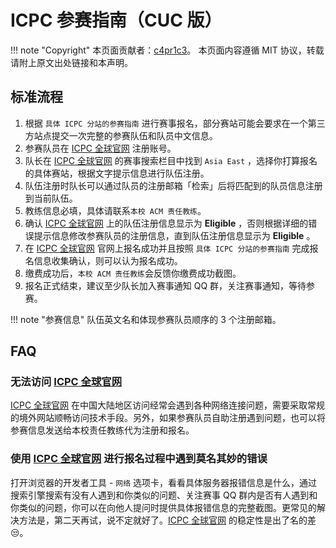 # ICPC 参赛指南（CUC 版）

!!! note "Copyright"
    本页面贡献者：[c4pr1c3](http://github.com/c4pr1c3/)。
    本页面内容遵循 MIT 协议，转载请附上原文出处链接和本声明。

## 标准流程

1. 根据 `具体 ICPC 分站的参赛指南` 进行赛事报名，部分赛站可能会要求在一个第三方站点提交一次完整的参赛队伍和队员中文信息。
2. 参赛队员在 [ICPC 全球官网](https://icpc.global/) 注册账号。
3. 队长在 [ICPC 全球官网](https://icpc.global/) 的赛事搜索栏目中找到 `Asia East` ，选择你打算报名的具体赛站，根据文字提示信息进行队伍注册。
4. 队伍注册时队长可以通过队员的注册邮箱「检索」后将匹配到的队员信息注册到当前队伍。
5. 教练信息必填，具体请联系`本校 ACM 责任教练`。
6. 确认 [ICPC 全球官网](https://icpc.global/) 上的队伍注册信息显示为 **Eligible** ，否则根据详细的错误提示信息修改参赛队员的注册信息，直到队伍注册信息显示为 **Eligible** 。
7. 在 [ICPC 全球官网](https://icpc.global/) 官网上报名成功并且按照 `具体 ICPC 分站的参赛指南` 完成报名信息收集确认，则可以认为报名成功。
8. 缴费成功后，`本校 ACM 责任教练`会反馈你缴费成功截图。 
9. 报名正式结束，建议至少队长加入赛事通知 QQ 群，关注赛事通知，等待参赛。

!!! note "参赛信息"
    队伍英文名和体现参赛队员顺序的 3 个注册邮箱。

## FAQ

### 无法访问 [ICPC 全球官网](https://icpc.global/) 

[ICPC 全球官网](https://icpc.global/) 在中国大陆地区访问经常会遇到各种网络连接问题，需要采取常规的境外网站顺畅访问技术手段。另外，如果参赛队员自助注册遇到问题，也可以将参赛信息发送给本校责任教练代为注册和报名。

### 使用 [ICPC 全球官网](https://icpc.global/) 进行报名过程中遇到莫名其妙的错误

打开浏览器的开发者工具 - `网络` 选项卡，看看具体服务器报错信息是什么，通过搜索引擎搜索有没有人遇到和你类似的问题、关注赛事 QQ 群内是否有人遇到和你类似的问题，你可以在向他人提问时提供具体报错信息的完整截图。更常见的解决方法是，第二天再试，说不定就好了。[ICPC 全球官网](https://icpc.global/) 的稳定性是出了名的差😒。

